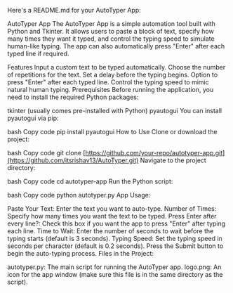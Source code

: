 
Here's a README.md for your AutoTyper App:

AutoTyper App
The AutoTyper App is a simple automation tool built with Python and Tkinter. It allows users to paste a block of text, specify how many times they want it typed, and control the typing speed to simulate human-like typing. The app can also automatically press "Enter" after each typed line if required.

Features
Input a custom text to be typed automatically.
Choose the number of repetitions for the text.
Set a delay before the typing begins.
Option to press "Enter" after each typed line.
Control the typing speed to mimic natural human typing.
Prerequisites
Before running the application, you need to install the required Python packages:

tkinter (usually comes pre-installed with Python)
pyautogui
You can install pyautogui via pip:

bash
Copy code
pip install pyautogui
How to Use
Clone or download the project:

bash
Copy code
git clone [https://github.com/your-repo/autotyper-app.git](https://github.com/itsrishav13/AutoTyper.git)
Navigate to the project directory:

bash
Copy code
cd autotyper-app
Run the Python script:

bash
Copy code
python autotyper.py
App Usage:

Paste Your Text: Enter the text you want to auto-type.
Number of Times: Specify how many times you want the text to be typed.
Press Enter after every line?: Check this box if you want the app to press "Enter" after typing each line.
Time to Wait: Enter the number of seconds to wait before the typing starts (default is 3 seconds).
Typing Speed: Set the typing speed in seconds per character (default is 0.2 seconds).
Press the Submit button to begin the auto-typing process.
Files in the Project:

autotyper.py: The main script for running the AutoTyper app.
logo.png: An icon for the app window (make sure this file is in the same directory as the script).
